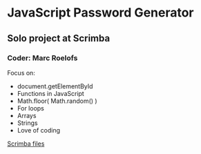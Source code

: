 # JavaScript Password Generator
## Solo project at Scrimba
### Coder: Marc Roelofs
Focus on:
* document.getElementById
* Functions in JavaScript
* Math.floor( Math.random() )
* For loops
* Arrays
* Strings
* Love of coding 
 
[Scrimba files](https://scrimba.com/scrim/co3d9463c9c41a986fa4d5687)